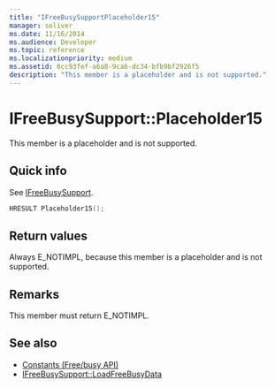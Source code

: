```yaml
---
title: "IFreeBusySupportPlaceholder15"
manager: soliver
ms.date: 11/16/2014
ms.audience: Developer
ms.topic: reference
ms.localizationpriority: medium
ms.assetid: 6cc93fef-a6a8-9ca6-dc34-bfb9bf2926f5
description: "This member is a placeholder and is not supported."
---
```


# IFreeBusySupport::Placeholder15

This member is a placeholder and is not supported.
  
## Quick info

See [IFreeBusySupport](ifreebusysupport.md).
  
```cpp
HRESULT Placeholder15();
```

## Return values

Always E_NOTIMPL, because this member is a placeholder and is not supported.
  
## Remarks

This member must return E_NOTIMPL.
  
## See also

- [Constants (Free/busy API)](constants-free-busy-api.md)
- [IFreeBusySupport::LoadFreeBusyData](ifreebusysupport-loadfreebusydata.md)

